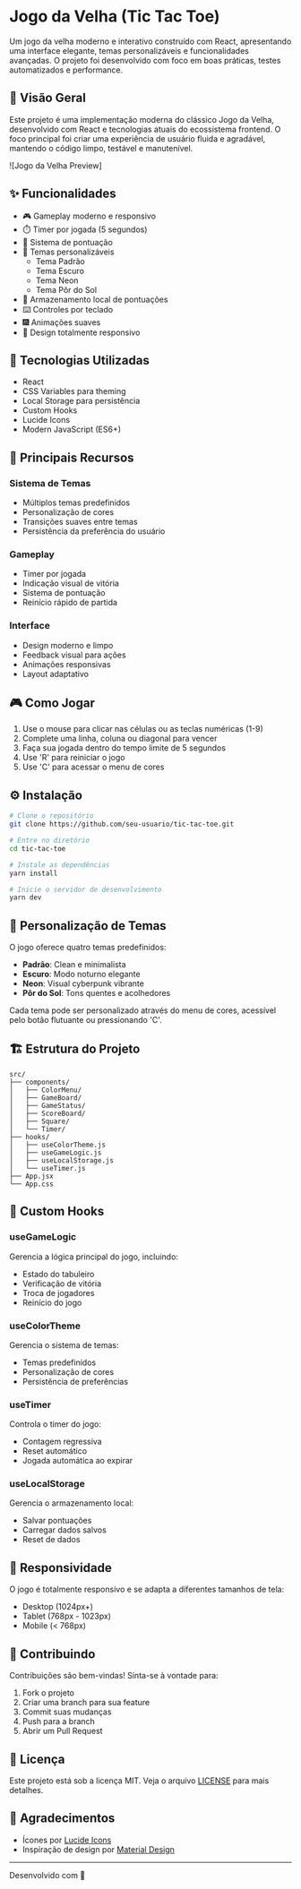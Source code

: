 # Jogo da Velha (Tic Tac Toe)

Um jogo da velha moderno e interativo construído com React, apresentando uma interface elegante, temas personalizáveis e funcionalidades avançadas. O projeto foi desenvolvido com foco em boas práticas, testes automatizados e performance.

## 📖 Visão Geral

Este projeto é uma implementação moderna do clássico Jogo da Velha, desenvolvido com React e tecnologias atuais do ecossistema frontend. O foco principal foi criar uma experiência de usuário fluida e agradável, mantendo o código limpo, testável e manutenível.

![Jogo da Velha Preview]

## ✨ Funcionalidades

- 🎮 Gameplay moderno e responsivo
- ⏱️ Timer por jogada (5 segundos)
- 🎯 Sistema de pontuação
- 🎨 Temas personalizáveis
  - Tema Padrão
  - Tema Escuro
  - Tema Neon
  - Tema Pôr do Sol
- 💾 Armazenamento local de pontuações
- ⌨️ Controles por teclado
- 🎆 Animações suaves
- 📱 Design totalmente responsivo

## 🚀 Tecnologias Utilizadas

- React
- CSS Variables para theming
- Local Storage para persistência
- Custom Hooks
- Lucide Icons
- Modern JavaScript (ES6+)

## 🎯 Principais Recursos

### Sistema de Temas

- Múltiplos temas predefinidos
- Personalização de cores
- Transições suaves entre temas
- Persistência da preferência do usuário

### Gameplay

- Timer por jogada
- Indicação visual de vitória
- Sistema de pontuação
- Reinício rápido de partida

### Interface

- Design moderno e limpo
- Feedback visual para ações
- Animações responsivas
- Layout adaptativo

## 🎮 Como Jogar

1. Use o mouse para clicar nas células ou as teclas numéricas (1-9)
2. Complete uma linha, coluna ou diagonal para vencer
3. Faça sua jogada dentro do tempo limite de 5 segundos
4. Use 'R' para reiniciar o jogo
5. Use 'C' para acessar o menu de cores

## ⚙️ Instalação

```bash
# Clone o repositório
git clone https://github.com/seu-usuario/tic-tac-toe.git

# Entre no diretório
cd tic-tac-toe

# Instale as dependências
yarn install

# Inicie o servidor de desenvolvimento
yarn dev
```

## 🎨 Personalização de Temas

O jogo oferece quatro temas predefinidos:

- **Padrão**: Clean e minimalista
- **Escuro**: Modo noturno elegante
- **Neon**: Visual cyberpunk vibrante
- **Pôr do Sol**: Tons quentes e acolhedores

Cada tema pode ser personalizado através do menu de cores, acessível pelo botão flutuante ou pressionando 'C'.

## 🏗️ Estrutura do Projeto

```
src/
├── components/
│   ├── ColorMenu/
│   ├── GameBoard/
│   ├── GameStatus/
│   ├── ScoreBoard/
│   ├── Square/
│   └── Timer/
├── hooks/
│   ├── useColorTheme.js
│   ├── useGameLogic.js
│   ├── useLocalStorage.js
│   └── useTimer.js
├── App.jsx
└── App.css
```

## 🎯 Custom Hooks

### useGameLogic

Gerencia a lógica principal do jogo, incluindo:

- Estado do tabuleiro
- Verificação de vitória
- Troca de jogadores
- Reinício do jogo

### useColorTheme

Gerencia o sistema de temas:

- Temas predefinidos
- Personalização de cores
- Persistência de preferências

### useTimer

Controla o timer do jogo:

- Contagem regressiva
- Reset automático
- Jogada automática ao expirar

### useLocalStorage

Gerencia o armazenamento local:

- Salvar pontuações
- Carregar dados salvos
- Reset de dados

## 📱 Responsividade

O jogo é totalmente responsivo e se adapta a diferentes tamanhos de tela:

- Desktop (1024px+)
- Tablet (768px - 1023px)
- Mobile (< 768px)

## 🤝 Contribuindo

Contribuições são bem-vindas! Sinta-se à vontade para:

1. Fork o projeto
2. Criar uma branch para sua feature
3. Commit suas mudanças
4. Push para a branch
5. Abrir um Pull Request

## 📄 Licença

Este projeto está sob a licença MIT. Veja o arquivo [LICENSE](LICENSE) para mais detalhes.

## 👏 Agradecimentos

- Ícones por [Lucide Icons](https://lucide.dev/)
- Inspiração de design por [Material Design](https://material.io/)

---

Desenvolvido com 💜
